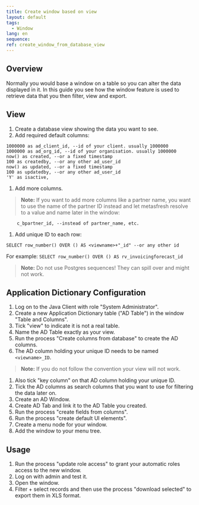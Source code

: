 ```yaml
---
title: Create window based on view
layout: default
tags:  
  - Window
lang: en
sequence:
ref: create_window_from_database_view
---
```


## Overview
Normally you would base a window on a table so you can alter the data displayed in it.
In this guide you see how the window feature is used to retrieve data that you then filter, view and export.

## View
1. Create a database view showing the data you want to see.
1. Add required default columns:

  ```
  1000000 as ad_client_id, --id of your client. usually 1000000
  1000000 as ad_org_id, --id of your organisation. usually 1000000
  now() as created, --or a fixed timestamp
  100 as createdby, --or any other ad_user_id
  now() as updated, --or a fixed timestamp
  100 as updatedby, --or any other ad_user_id
  'Y' as isactive,
  ```

1. Add more columns.
 >**Note:** If you want to add more columns like a partner name, you want to use the name of the partner ID instead and let metasfresh resolve to a value and name later in the window:

  ```
	  c_bpartner_id, --instead of partner_name, etc.
  ```

1. Add unique ID to each row:

  `SELECT row_number() OVER () AS <viewname>+"_id" --or any other id`

  For example: `SELECT row_number() OVER () AS rv_invoicingforecast_id`

  > **Note:** Do not use Postgres sequences! They can spill over and might not work.

## Application Dictionary Configuration
1. Log on to the Java Client with role "System Administrator".
1. Create a new Application Dictionary table ("AD Table") in the window "Table and Columns".
  1. Tick "view" to indicate it is not a real table.
  1. Name the AD Table exactly as your view.
  1. Run the process "Create columns from database" to create the AD columns.
  1. The AD column holding your unique ID needs to be named `<viewname>_ID`.
  > **Note:** If you do not follow the convention your view will not work.

  1. Also tick "key column" on that AD column holding your unique ID.
  1. Tick the AD columns as search columns that you want to use for filtering the data later on.
1. Create an AD Window.
  1. Create AD Tab and link it to the AD Table you created.
  1. Run the process "create fields from columns".
  1. Run the process "create default UI elements".
1. Create a menu node for your window.
1. Add the window to your menu tree.

## Usage
1. Run the process "update role access" to grant your automatic roles access to the new window.
1. Log on with admin and test it.
1. Open the window.
1. Filter + select records and then use the process "download selected" to export them in XLS format.
